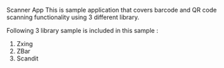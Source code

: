 Scanner App
This is sample application that covers barcode and QR code scanning functionality using 3 different library. 

Following 3 library sample is included in this sample : 
1. Zxing
2. ZBar
3. Scandit
